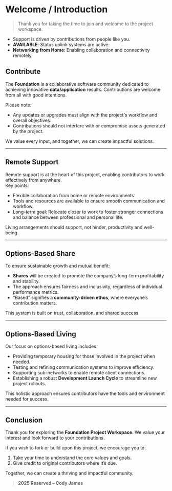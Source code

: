 # Welcome / Introduction  

> Thank you for taking the time to join and welcome to the project workspace.  

- Support is driven by contributions from people like you.  
- **AVAILABLE**: Status uplink systems are active.  
- **Networking from Home**: Enabling collaboration and connectivity remotely.  
## Contribute  

The **Foundation** is a collaborative software community dedicated to achieving innovative **data/application** results. Contributions are welcome from all with good intentions.  

Please note:  
- Any updates or upgrades must align with the project's workflow and overall objectives.  
- Contributions should not interfere with or compromise assets generated by the project.  

We value every input, and together, we can create impactful solutions.  

---

## Remote Support  

Remote support is at the heart of this project, enabling contributors to work effectively from anywhere.  
Key points:  
- Flexible collaboration from home or remote environments.  
- Tools and resources are available to ensure smooth communication and workflow.  
- Long-term goal: Relocate closer to work to foster stronger connections and balance between professional and personal life.  

Living arrangements should support, not hinder, productivity and well-being.  

---

## Options-Based Share  

To ensure sustainable growth and mutual benefit:  
- **Shares** will be created to promote the company’s long-term profitability and stability.  
- The approach ensures fairness and inclusivity, regardless of individual performance metrics.  
- “Based” signifies a **community-driven ethos**, where everyone’s contribution matters.  

This system is built on trust, collaboration, and shared success.  

---

## Options-Based Living  

Our focus on options-based living includes:  
- Providing temporary housing for those involved in the project when needed.  
- Testing and refining communication systems to improve efficiency.  
- Supporting sub-networks to enable remote client connections.  
- Establishing a robust **Development Launch Cycle** to streamline new project rollouts.  

This holistic approach ensures contributors have the tools and environment needed for success.  

---

## Conclusion  

Thank you for exploring the **Foundation Project Workspace**. We value your interest and look forward to your contributions.  

If you wish to fork or build upon this project, we encourage you to:  
1. Take your time to understand the core values and goals.  
2. Give credit to original contributors where it’s due.  

Together, we can create a thriving and impactful community.  

> **2025 Reserved – Cody James**  
